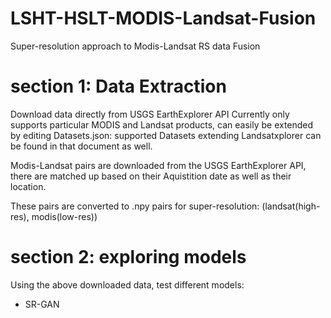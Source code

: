 # LSHT-HSLT-MODIS-Landsat-Fusion
Super-resolution approach to Modis-Landsat RS data Fusion

# section 1: Data Extraction
Download data directly from USGS EarthExplorer API 
Currently only supports particular MODIS and Landsat products, can easily be extended by editing Datasets.json:
supported Datasets extending Landsatxplorer can be found in that document as well. 

Modis-Landsat pairs are downloaded from the USGS EarthExplorer API, there are matched up based on their Aquistition date as well as
their location. 

These pairs are converted to .npy pairs for super-resolution: (landsat(high-res), modis(low-res))

# section 2: exploring models
Using the above downloaded data, test different models:
*  SR-GAN


